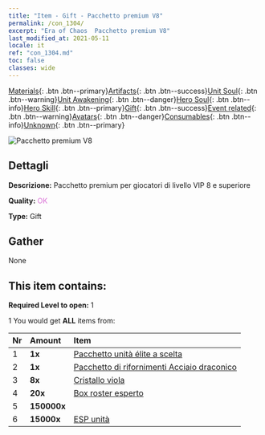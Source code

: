 ```yaml
---
title: "Item - Gift - Pacchetto premium V8"
permalink: /con_1304/
excerpt: "Era of Chaos  Pacchetto premium V8"
last_modified_at: 2021-05-11
locale: it
ref: "con_1304.md"
toc: false
classes: wide
---
```

 [Materials](/ItemsIT/){: .btn .btn--primary}[Artifacts](/ItemsIT/Artifacts/){: .btn .btn--success}[Unit Soul](/ItemsIT/UnitSoul/){: .btn .btn--warning}[Unit Awakening](/ItemsIT/UnitAwakening/){: .btn .btn--danger}[Hero Soul](/ItemsIT/HeroSoul/){: .btn .btn--info}[Hero Skill](/ItemsIT/HeroSkill/){: .btn .btn--primary}[Gift](/ItemsIT/Gift/){: .btn .btn--success}[Event related](/ItemsIT/Events/){: .btn .btn--warning}[Avatars](/ItemsIT/Avatars/){: .btn .btn--danger}[Consumables](/ItemsIT/Consumables/){: .btn .btn--info}[Unknown](/ItemsIT/Unknown/){: .btn .btn--primary}

 ![Pacchetto premium V8](/images/t/i_905008.png)

## Dettagli
 **Descrizione:** Pacchetto premium per giocatori di livello VIP 8 e superiore

 **Quality:** <span style="color: #DA70D6">OK</span>

 **Type:** Gift

## Gather

  None

## This item contains:

 **Required Level to open:** 1

 1 You would get **ALL** items  from:

  | Nr | Amount |     Item    |
  |:---|:-------|:------------|
  | 1 |  **1x** | [Pacchetto unità élite a scelta](/ItemsIT/con_1318/) |  | 
  | 2 |  **1x** | [Pacchetto di rifornimenti Acciaio draconico](/ItemsIT/con_1316/) |  | 
  | 3 |  **8x** | [Cristallo viola](/ItemsIT/con_720/) |  | 
  | 4 |  **20x** | [Box roster esperto](/ItemsIT/con_776/) |  | 
  | 5 |  **150000x** | <i class="fas fa-coins"/> |  | 
  | 6 |  **15000x** | [ESP unità](/ItemsIT/con_902/) |  | 
